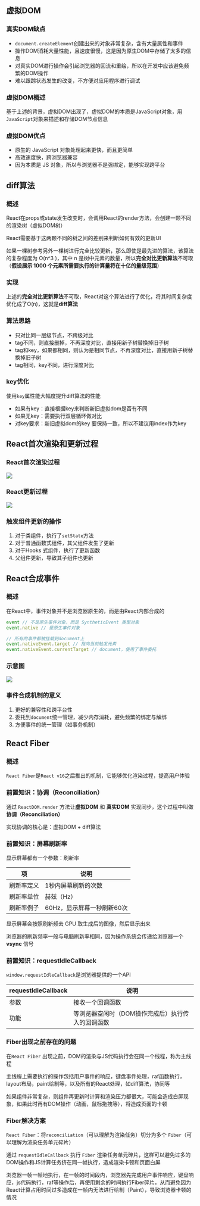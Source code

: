 ## 虚拟DOM

### 真实DOM缺点

* `document.createElement`创建出来的对象非常复杂，含有大量属性和事件
* 操作DOM消耗大量性能，且速度很慢，这是因为原生DOM中存储了太多的信息
* 对真实DOM进行操作会引起浏览器的回流和重绘，所以在开发中应该避免频繁的DOM操作
* 难以跟踪状态发生的改变，不方便对应用程序进行调试

### 虚拟DOM概述

基于上述的背景，虚拟DOM出现了，虚拟DOM的本质是JavaScript对象，用`JavaScript`对象来描述和存储DOM节点信息

### 虚拟DOM优点

* 原生的 JavaScript 对象处理起来更快，而且更简单
* 高效速度快，跨浏览器兼容
* 因为本质是 JS 对象，所以与浏览器不是强绑定，能够实现跨平台



## diff算法

### 概述

React在props或state发生改变时，会调用React的render方法，会创建一颗不同的渲染树（虚拟DOM树）

React需要基于这两颗不同的树之间的差别来判断如何有效的更新UI

如果一棵树参考另外一棵树进行完全比较更新，那么即使是最先进的算法，该算法的复杂程度为 O(n^3 )，其中 n 是树中元素的数量，所以**完全对比更新算法**不可取（**假设展示 1000 个元素所需要执行的计算量将在十亿的量级范围**）

### 实现

上述的**完全对比更新算法**不可取，React对这个算法进行了优化，将其时间复杂度优化成了O(n)，这就是**diff算法**

### 算法思路

* 只对比同一层级节点，不跨级对比
* tag不同，则直接删掉，不再深度对比，直接用新子树替换掉旧子树
* tag和key，如果都相同，则认为是相同节点，不再深度对比，直接用新子树替换掉旧子树
* tag相同，key不同，进行深度对比

### key优化

使用`key`属性能大幅度提升diff算法的性能

* 如果有key：直接根据key来判断新旧虚拟dom是否有不同
* 如果无key：需要执行双层循环做对比
* 对key要求：新旧虚拟dom的key 要保持一致，所以不建议用index作为key



## React首次渲染和更新过程

### React首次渲染过程

![](./images/image-20210401184742542.png)

### React更新过程

![](./images/image-20210401184916640.png)

### 触发组件更新的操作

1. 对于类组件，执行了`setState`方法
2. 对于普通函数式组件，其父组件发生了更新
3. 对于Hooks 式组件，执行了更新函数
4. 父组件更新，导致其子组件也更新



## React合成事件

### 概述

在React中，事件对象并不是浏览器原生的，而是由React内部合成的

```js
event // 不是原生事件对象，而是 SyntheticEvent 类型对象
event.native // 是原生事件对象

// 所有的事件都被挂载到document上
event.nativeEvent.target // 指向当前触发元素
event.nativeEvent.currentTarget // document，使用了事件委托
```

### 示意图

![](./images/image-20210401173945710.png)

### 事件合成机制的意义

1. 更好的兼容性和跨平台性
2. 委托到`document`统一管理，减少内存消耗，避免频繁的绑定与解绑
3. 方便事件的统一管理（如事务机制）



## React Fiber

### 概述

`React Fiber`是`React v16`之后推出的机制，它能够优化渲染过程，提高用户体验

### 前置知识：协调（Reconciliation）

通过 `ReactDOM.render` 方法让**虚拟DOM** 和 **真实DOM** 实现同步，这个过程中叫做 **协调（Reconciliation）**

实现协调的核心是：虚拟DOM + diff算法 

### 前置知识：屏幕刷新率

显示屏幕都有一个参数：刷新率

| 项         | 说明                       |
| ---------- | -------------------------- |
| 刷新率定义 | 1秒内屏幕刷新的次数        |
| 刷新率单位 | 赫兹（Hz）                 |
| 刷新率例子 | 60Hz，显示屏幕一秒刷新60次 |

显示屏幕会按照刷新频去 GPU 取生成后的图像，然后显示出来

浏览器的刷新频率一般与电脑刷新率相同，因为操作系统会传递给浏览器一个 **vsync** 信号

### 前置知识：requestIdleCallback

`window.requestIdleCallback`是浏览器提供的一个API

| requestIdleCallback | 说明                                              |
| ------------------- | ------------------------------------------------- |
| 参数                | 接收一个回调函数                                  |
| 功能                | 等浏览器空闲时（DOM操作完成后）执行传入的回调函数 |

### Fiber出现之前存在的问题

在`React Fiber` 出现之前，DOM的渲染与JS代码执行会在同一个线程，称为主线程

主线程上需要执行的操作包括用户事件的响应，键盘事件处理，raf函数执行，layout布局，paint绘制等，以及所有的React处理，如diff算法，协同等

如果组件非常复杂，则组件再更新时计算和渲染压力都很大，可能会造成白屏现象，如果此时再有DOM操作（动画，鼠标拖拽等），将造成页面的卡顿

### Fiber解决方案

`React Fiber`：将`reconciliation`（可以理解为渲染任务）切分为多个 `Fiber`（可以理解为渲染任务单元碎片）

通过 `requestIdleCallback` 执行 `Fiber` 渲染任务单元碎片，这样可以避免过多的DOM操作和JS计算任务挤在同一帧执行，造成渲染卡顿和页面白屏

浏览器一帧一帧地执行，在一帧的时间段内，浏览器先完成用户事件响应，键盘响应，js代码执行，raf等操作后，再使用剩余的时间执行Fiber碎片，从而避免因为React计算占用时间过多造成在一帧内无法进行绘制（Paint），导致浏览器卡顿的情况